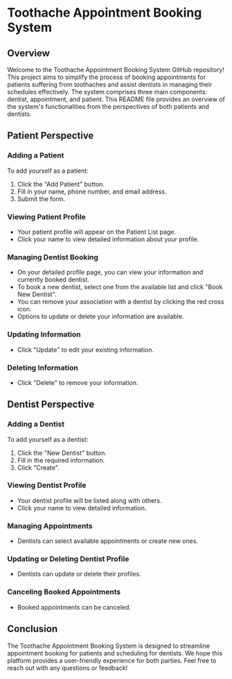 # Toothache Appointment Booking System

## Overview

Welcome to the Toothache Appointment Booking System GitHub repository! This project aims to simplify the process of booking appointments for patients suffering from toothaches and assist dentists in managing their schedules effectively. The system comprises three main components: dentist, appointment, and patient. This README file provides an overview of the system's functionalities from the perspectives of both patients and dentists.

## Patient Perspective

### Adding a Patient

To add yourself as a patient:
1. Click the "Add Patient" button.
2. Fill in your name, phone number, and email address.
3. Submit the form.

### Viewing Patient Profile

- Your patient profile will appear on the Patient List page.
- Click your name to view detailed information about your profile.

### Managing Dentist Booking

- On your detailed profile page, you can view your information and currently booked dentist.
- To book a new dentist, select one from the available list and click "Book New Dentist".
- You can remove your association with a dentist by clicking the red cross icon.
- Options to update or delete your information are available.

### Updating Information

- Click "Update" to edit your existing information.

### Deleting Information

- Click "Delete" to remove your information.

## Dentist Perspective

### Adding a Dentist

To add yourself as a dentist:
1. Click the "New Dentist" button.
2. Fill in the required information.
3. Click "Create".

### Viewing Dentist Profile

- Your dentist profile will be listed along with others.
- Click your name to view detailed information.

### Managing Appointments

- Dentists can select available appointments or create new ones.

### Updating or Deleting Dentist Profile

- Dentists can update or delete their profiles.

### Canceling Booked Appointments

- Booked appointments can be canceled.

## Conclusion

The Toothache Appointment Booking System is designed to streamline appointment booking for patients and scheduling for dentists. We hope this platform provides a user-friendly experience for both parties. Feel free to reach out with any questions or feedback!



